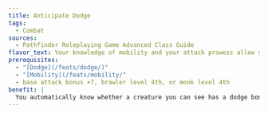 ```yaml
---
title: Anticipate Dodge
tags:
  - Combat
sources:
  - Pathfinder Roleplaying Game Advanced Class Guide
flavor_text: Your knowledge of mobility and your attack prowess allow you to thwart elusive opponents.
prerequisites:
  - "[Dodge](/feats/dodge/)"
  - "[Mobility](/feats/mobility/"
  - base attack bonus +7, brawler level 4th, or monk level 4th
benefit: |
  You automatically know whether a creature you can see has a dodge bonus to its AC. You gain up to a +2 bonus on attack rolls against a target that has a dodge bonus. This bonus cannot exceed the dodge bonus of the creature you attack.
---
```


